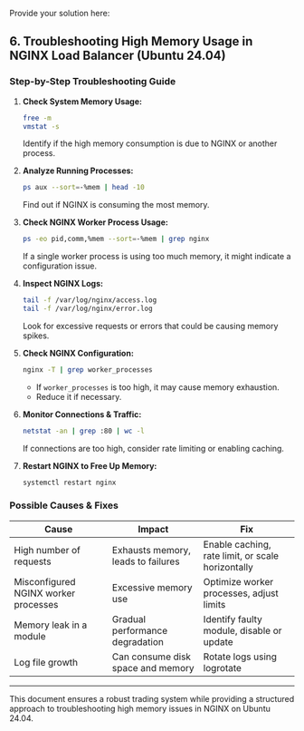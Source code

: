 Provide your solution here:

## **6. Troubleshooting High Memory Usage in NGINX Load Balancer (Ubuntu 24.04)**

### **Step-by-Step Troubleshooting Guide**
1. **Check System Memory Usage:**
   ```bash
   free -m
   vmstat -s
   ```
   Identify if the high memory consumption is due to NGINX or another process.

2. **Analyze Running Processes:**
   ```bash
   ps aux --sort=-%mem | head -10
   ```
   Find out if NGINX is consuming the most memory.

3. **Check NGINX Worker Process Usage:**
   ```bash
   ps -eo pid,comm,%mem --sort=-%mem | grep nginx
   ```
   If a single worker process is using too much memory, it might indicate a configuration issue.

4. **Inspect NGINX Logs:**
   ```bash
   tail -f /var/log/nginx/access.log
   tail -f /var/log/nginx/error.log
   ```
   Look for excessive requests or errors that could be causing memory spikes.

5. **Check NGINX Configuration:**
   ```bash
   nginx -T | grep worker_processes
   ```
   - If `worker_processes` is too high, it may cause memory exhaustion.
   - Reduce it if necessary.

6. **Monitor Connections & Traffic:**
   ```bash
   netstat -an | grep :80 | wc -l
   ```
   If connections are too high, consider rate limiting or enabling caching.

7. **Restart NGINX to Free Up Memory:**
   ```bash
   systemctl restart nginx
   ```

### **Possible Causes & Fixes**
| **Cause** | **Impact** | **Fix** |
|-----------|-----------|---------|
| High number of requests | Exhausts memory, leads to failures | Enable caching, rate limit, or scale horizontally |
| Misconfigured NGINX worker processes | Excessive memory use | Optimize worker processes, adjust limits |
| Memory leak in a module | Gradual performance degradation | Identify faulty module, disable or update |
| Log file growth | Can consume disk space and memory | Rotate logs using logrotate |

---

This document ensures a robust trading system while providing a structured approach to troubleshooting high memory issues in NGINX on Ubuntu 24.04.

